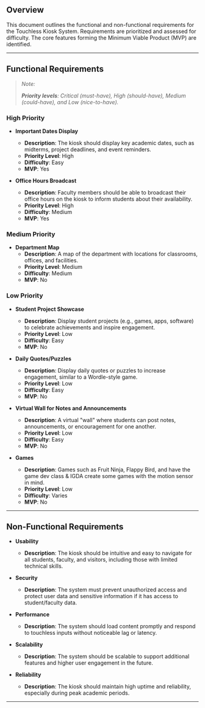 ## Overview
This document outlines the functional and non-functional requirements for the Touchless Kiosk System. Requirements are prioritized and assessed for difficulty. The core features forming the Minimum Viable Product (MVP) are identified.

---

## Functional Requirements
> *Note:*
> 
> ***Priority levels**: Critical (must-have), High (should-have), Medium (could-have), and Low (nice-to-have).*

### High Priority
- **Important Dates Display**
  - **Description**: The kiosk should display key academic dates, such as midterms, project deadlines, and event reminders.
  - **Priority Level**: High
  - **Difficulty**: Easy
  - **MVP**: Yes

- **Office Hours Broadcast**
  - **Description**: Faculty members should be able to broadcast their office hours on the kiosk to inform students about their availability.
  - **Priority Level**: High
  - **Difficulty**: Medium
  - **MVP**: Yes

### Medium Priority
- **Department Map**
  - **Description**: A map of the department with locations for classrooms, offices, and facilities.
  - **Priority Level**: Medium
  - **Difficulty**: Medium
  - **MVP**: No

### Low Priority
- **Student Project Showcase**
  - **Description**: Display student projects (e.g., games, apps, software) to celebrate achievements and inspire engagement.
  - **Priority Level**: Low
  - **Difficulty**: Easy
  - **MVP**: No

- **Daily Quotes/Puzzles**
  - **Description**: Display daily quotes or puzzles to increase engagement, similar to a Wordle-style game.
  - **Priority Level**: Low
  - **Difficulty**: Easy
  - **MVP**: No

- **Virtual Wall for Notes and Announcements**
  - **Description**: A virtual "wall" where students can post notes, announcements, or encouragement for one another.
  - **Priority Level**: Low
  - **Difficulty**: Easy
  - **MVP**: No

- **Games**
  - **Description**: Games such as Fruit Ninja, Flappy Bird, and have the game dev class & IGDA create some games with the motion sensor in mind.
  - **Priority Level**: Low
  - **Difficulty**: Varies
  - **MVP**: No

---

## Non-Functional Requirements

- **Usability**
  - **Description**: The kiosk should be intuitive and easy to navigate for all students, faculty, and visitors, including those with limited technical skills.

- **Security**
  - **Description**: The system must prevent unauthorized access and protect user data and sensitive information if it has access to student/faculty data.

- **Performance**
  - **Description**: The system should load content promptly and respond to touchless inputs without noticeable lag or latency.

- **Scalability**
  - **Description**: The system should be scalable to support additional features and higher user engagement in the future.

- **Reliability**
  - **Description**: The kiosk should maintain high uptime and reliability, especially during peak academic periods.

---
